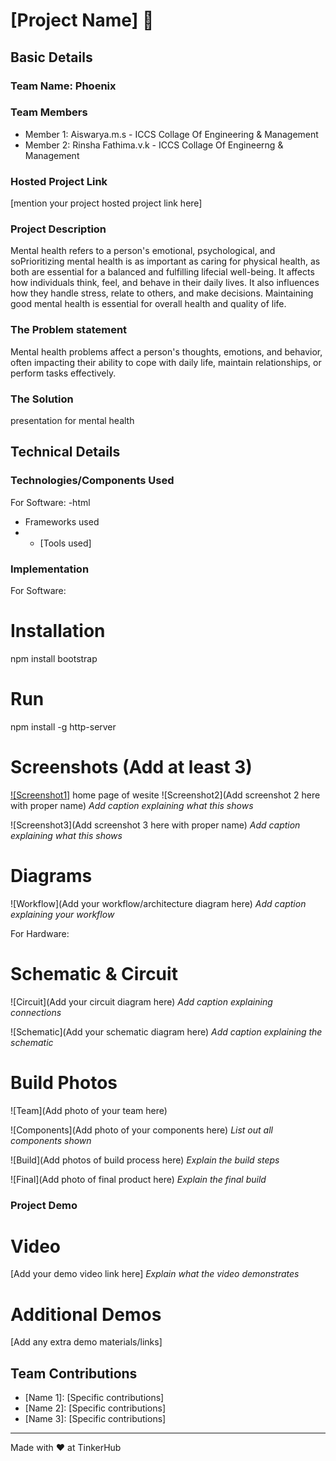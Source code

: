 # [Project Name] 🎯


## Basic Details
### Team Name: Phoenix


### Team Members
- Member 1: Aiswarya.m.s - ICCS Collage Of Engineering & Management
- Member 2: Rinsha Fathima.v.k - ICCS Collage Of Engineerng & Management 


### Hosted Project Link
[mention your project hosted project link here]

### Project Description

Mental health refers to a person's emotional, psychological, and soPrioritizing mental health is as important as caring for physical health, as both are essential for a balanced and fulfilling lifecial well-being. It affects how individuals think, feel, and behave in their daily lives. It also influences how they handle stress, relate to others, and make decisions. Maintaining good mental health is essential for overall health and quality of life.
### The Problem statement
Mental health problems affect a person's thoughts, emotions, and behavior, often impacting their ability to cope with daily life, maintain relationships, or perform tasks effectively. 

### The Solution
presentation for mental health

## Technical Details
### Technologies/Components Used
For Software:
-html
- Frameworks used
- - [Tools used]



### Implementation
For Software:
# Installation
npm install bootstrap
# Run
npm install -g http-server
# Screenshots (Add at least 3)
[![Screenshot1]](https://drive.google.com/file/d/1w1qkvxGrPXNtefrqMkQrUmnhObUrPDu3/view?usp=drive_link)
home page of wesite
![Screenshot2](Add screenshot 2 here with proper name)
*Add caption explaining what this shows*

![Screenshot3](Add screenshot 3 here with proper name)
*Add caption explaining what this shows*

# Diagrams
![Workflow](Add your workflow/architecture diagram here)
*Add caption explaining your workflow*

For Hardware:

# Schematic & Circuit
![Circuit](Add your circuit diagram here)
*Add caption explaining connections*

![Schematic](Add your schematic diagram here)
*Add caption explaining the schematic*

# Build Photos
![Team](Add photo of your team here)


![Components](Add photo of your components here)
*List out all components shown*

![Build](Add photos of build process here)
*Explain the build steps*

![Final](Add photo of final product here)
*Explain the final build*

### Project Demo
# Video
[Add your demo video link here]
*Explain what the video demonstrates*

# Additional Demos
[Add any extra demo materials/links]

## Team Contributions
- [Name 1]: [Specific contributions]
- [Name 2]: [Specific contributions]
- [Name 3]: [Specific contributions]

---
Made with ❤️ at TinkerHub
